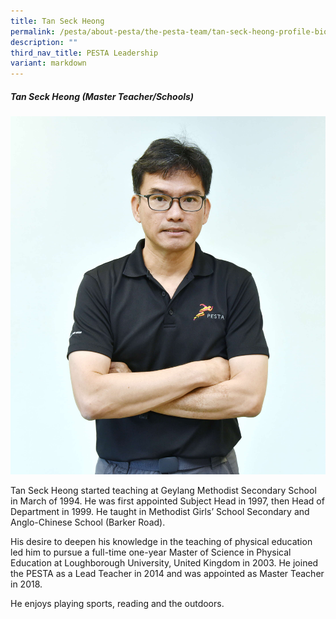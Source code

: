 ```yaml
---
title: Tan Seck Heong
permalink: /pesta/about-pesta/the-pesta-team/tan-seck-heong-profile-bio-2019/
description: ""
third_nav_title: PESTA Leadership
variant: markdown
---
```

##### Tan Seck Heong (Master Teacher/Schools)

![](/images/Staff%20Photos/seck%20heong1.JPG)

Tan Seck Heong started teaching at Geylang Methodist Secondary School in March of 1994. He was first appointed Subject Head in 1997, then Head of Department in 1999. He taught in Methodist Girls’ School Secondary and Anglo-Chinese School (Barker Road). 

His desire to deepen his knowledge in the teaching of physical education led him to pursue a full-time one-year Master of Science in Physical Education at Loughborough University, United Kingdom in 2003. He joined the PESTA as a Lead Teacher in 2014 and was appointed as Master Teacher in 2018. 

He enjoys playing sports, reading and the outdoors.<p></p>